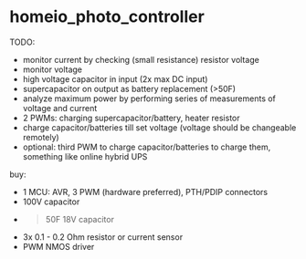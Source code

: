 homeio_photo_controller
=======================

TODO:

* monitor current by checking (small resistance) resistor voltage
* monitor voltage
* high voltage capacitor in input (2x max DC input)
* supercapacitor on output as battery replacement (>50F)
* analyze maximum power by performing series of measurements of voltage and current
* 2 PWMs: charging supercapacitor/battery, heater resistor
* charge capacitor/batteries till set voltage (voltage should be changeable remotely)
* optional: third PWM to charge capacitor/batteries to charge them, something like online hybrid UPS

buy:

* 1 MCU: AVR, 3 PWM (hardware preferred), PTH/PDIP connectors
* 100V capacitor
* >50F 18V capacitor
* 3x 0.1 - 0.2 Ohm resistor or current sensor
* PWM NMOS driver
